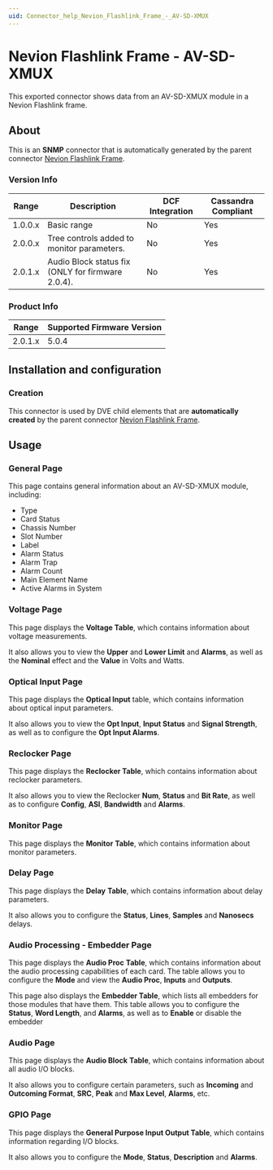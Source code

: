 ```yaml
---
uid: Connector_help_Nevion_Flashlink_Frame_-_AV-SD-XMUX
---
```


# Nevion Flashlink Frame - AV-SD-XMUX

This exported connector shows data from an AV-SD-XMUX module in a Nevion Flashlink frame.

## About

This is an **SNMP** connector that is automatically generated by the parent connector [Nevion Flashlink Frame](xref:Connector_help_Nevion_Flashlink_Frame).

### Version Info

| **Range** | **Description**                                   | **DCF Integration** | **Cassandra Compliant** |
|------------------|---------------------------------------------------|---------------------|-------------------------|
| 1.0.0.x          | Basic range                                       | No                  | Yes                     |
| 2.0.0.x          | Tree controls added to monitor parameters.        | No                  | Yes                     |
| 2.0.1.x          | Audio Block status fix (ONLY for firmware 2.0.4). | No                  | Yes                     |

### Product Info

| Range | Supported Firmware Version |
|------------------|-----------------------------|
| 2.0.1.x          | 5.0.4                       |

## Installation and configuration

### Creation

This connector is used by DVE child elements that are **automatically created** by the parent connector [Nevion Flashlink Frame](xref:Connector_help_Nevion_Flashlink_Frame).

## Usage

### General Page

This page contains general information about an AV-SD-XMUX module, including:

- Type
- Card Status
- Chassis Number
- Slot Number
- Label
- Alarm Status
- Alarm Trap
- Alarm Count
- Main Element Name
- Active Alarms in System

### Voltage Page

This page displays the **Voltage Table**, which contains information about voltage measurements.

It also allows you to view the **Upper** and **Lower Limit** and **Alarms**, as well as the **Nominal** effect and the **Value** in Volts and Watts.

### Optical Input Page

This page displays the **Optical Input** table, which contains information about optical input parameters.

It also allows you to view the **Opt Input**, **Input Status** and **Signal Strength**, as well as to configure the **Opt Input Alarms**.

### Reclocker Page

This page displays the **Reclocker Table**, which contains information about reclocker parameters.

It also allows you to view the Reclocker **Num**, **Status** and **Bit Rate**, as well as to configure **Config**, **ASI**, **Bandwidth** and **Alarms**.

### Monitor Page

This page displays the **Monitor** **Table**, which contains information about monitor parameters.

### Delay Page

This page displays the **Delay** **Table**, which contains information about delay parameters.

It also allows you to configure the **Status**, **Lines**, **Samples** and **Nanosecs** delays.

### Audio Processing - Embedder Page

This page displays the **Audio Proc** **Table**, which contains information about the audio processing capabilities of each card. The table allows you to configure the **Mode** and view the **Audio Proc**, **Inputs** and **Outputs**.

This page also displays the **Embedder Table**, which lists all embedders for those modules that have them. This table allows you to configure the **Status**, **Word Length**, and **Alarms**, as well as to **Enable** or disable the embedder

### Audio Page

This page displays the **Audio Block** **Table**, which contains information about all audio I/O blocks.

It also allows you to configure certain parameters, such as **Incoming** and **Outcoming Format**, **SRC**, **Peak** and **Max Level**, **Alarms**, etc.

### GPIO Page

This page displays the **General Purpose Input Output Table**, which contains information regarding I/O blocks.

It also allows you to configure the **Mode**, **Status**, **Description** and **Alarms**.

